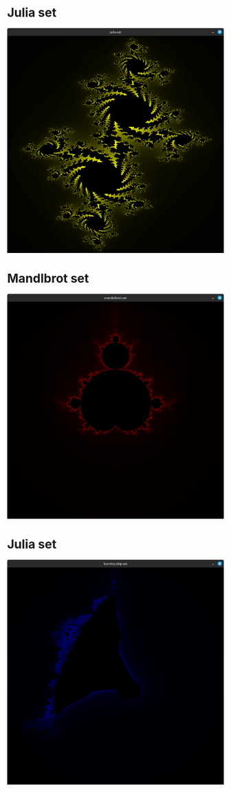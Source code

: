 # Julia set
![Fractal Example](images/julia.png)


# Mandlbrot set
![Fractal Example](images/mandlbrot.png)


# Julia set
![Fractal Example](images/ship.png)




